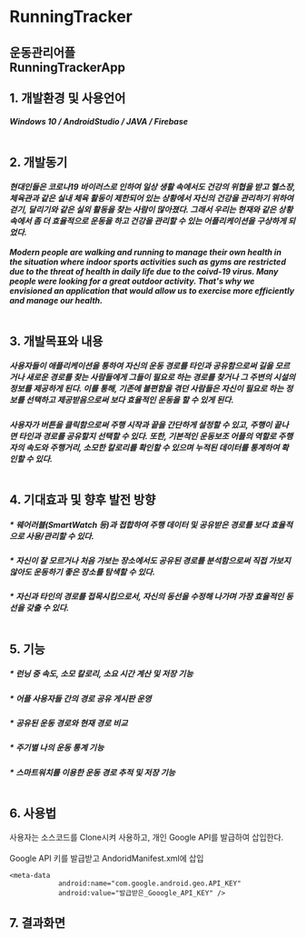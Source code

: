 # RunningTracker
운동관리어플<br>RunningTrackerApp<br><br>
**1. 개발환경 및 사용언어**  <br> 
------------------------------------------
##### Windows 10 / AndroidStudio / JAVA / Firebase <br><br>
**2. 개발동기**  <br>
------------------------------------------
##### 현대인들은 코로나19 바이러스로 인하여 일상 생활 속에서도 건강의 위협을 받고 헬스장, 체육관과 같은 실내 체육 활동이 제한되어 있는 상황에서 자신의 건강을 관리하기 위하여 걷기, 달리기와 같은 실외 활동을 찾는 사람이 많아졌다. 그래서 우리는 현재와 같은 상황속에서 좀 더 효율적으로 운동을 하고 건강을 관리할 수 있는 어플리케이션을 구상하게 되었다.<br><br>Modern people are walking and running to manage their own health in the situation where indoor sports activities such as gyms are restricted due to the threat of health in daily life due to the coivd-19 virus. Many people were looking for a great outdoor activity. That's why we envisioned an application that would allow us to exercise more efficiently and manage our health.<br><br>
**3. 개발목표와 내용** <br>
-------------------------------------------
##### 사용자들이 애플리케이션을 통하여 자신의 운동 경로를 타인과 공유함으로써 길을 모르거나 새로운 경로를 찾는 사람들에게 그들이 필요로 하는 경로를 찾거나 그 주변의 시설의 정보를 제공하게 된다. 이를 통해, 기존에 불편함을 겪던 사람들은 자신이 필요로 하는 정보를 선택하고 제공받음으로써 보다 효율적인 운동을 할 수 있게 된다.
##### 사용자가 버튼을 클릭함으로써 주행 시작과 끝을 간단하게 설정할 수 있고, 주행이 끝나면 타인과 경로를 공유할지 선택할 수 있다. 또한, 기본적인 운동보조 어플의 역할로 주행자의 속도와 주행거리, 소모한 칼로리를 확인할 수 있으며 누적된 데이터를 통계하여 확인할 수 있다. <br><br>
**4. 기대효과 및 향후 발전 방향** <br>
-------------------------------------------
##### * 웨어러블(SmartWatch 등)과 접합하여 주행 데이터 및 공유받은 경로를 보다 효율적으로 사용/관리할 수 있다.<br>
##### * 자신이 잘 모르거나 처음 가보는 장소에서도 공유된 경로를 분석함으로써 직접 가보지 않아도 운동하기 좋은 장소를 탐색할 수 있다.<br>
##### * 자신과 타인의 경로를 접목시킴으로서, 자신의 동선을 수정해 나가며 가장 효율적인 동선을 갖출 수 있다.<br><br>
**5. 기능**  <br>
-------------------------------------------
##### * 런닝 중 속도, 소모 칼로리, 소요 시간 계산 및 저장 기능 <br>
##### * 어플 사용자들 간의 경로 공유 게시판 운영<br>
##### * 공유된 운동 경로와 현재 경로 비교 <br>
##### * 주기별 나의 운동 통계 기능 <br>
##### * 스마트워치를 이용한 운동 경로 추적 및 저장 기능 <br><br>
**6. 사용법** <br>
--------------------------------------------
사용자는 소스코드를 Clone시켜 사용하고, 개인 Google API를 발급하여 삽입한다.<br><br>
Google API 키를 발급받고 AndoridManifest.xml에 삽입
```
<meta-data
            android:name="com.google.android.geo.API_KEY"
            android:value="발급받은_Gooogle_API_KEY" />
```
**7. 결과화면** <br>
--------------------------------------------


